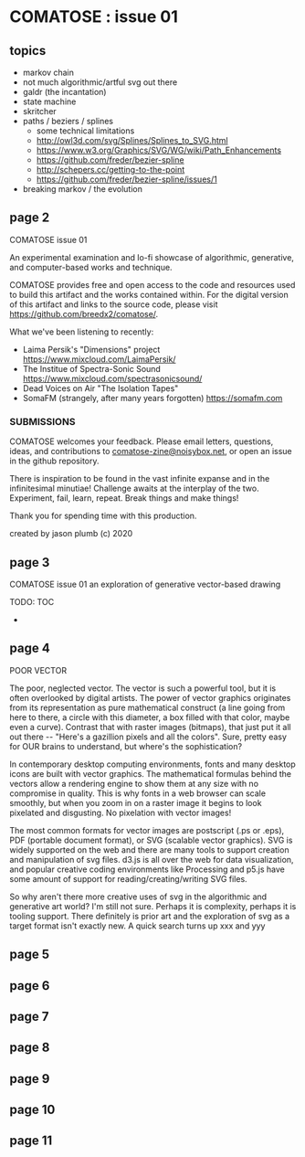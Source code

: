 # COMATOSE : issue 01

## topics

* markov chain
* not much algorithmic/artful svg out there
* galdr (the incantation)
* state machine
* skritcher
* paths / beziers / splines
  * some technical limitations
  * http://owl3d.com/svg/Splines/Splines_to_SVG.html
  * https://www.w3.org/Graphics/SVG/WG/wiki/Path_Enhancements
  * https://github.com/freder/bezier-spline
  * http://schepers.cc/getting-to-the-point
  * https://github.com/freder/bezier-spline/issues/1
* breaking markov / the evolution

## page 2

COMATOSE issue 01

An experimental examination and lo-fi showcase of
algorithmic, generative, and computer-based
works and technique.

COMATOSE provides free and open access to the code and resources used to
build this artifact and the works contained within.  For the digital
version of this artifact and links to the source code, please visit
https://github.com/breedx2/comatose/.

What we've been listening to recently:
* Laima Persik's "Dimensions" project https://www.mixcloud.com/LaimaPersik/
* The Institue of Spectra-Sonic Sound https://www.mixcloud.com/spectrasonicsound/
* Dead Voices on Air "The Isolation Tapes"
* SomaFM (strangely, after many years forgotten) https://somafm.com

### SUBMISSIONS

COMATOSE welcomes your feedback. Please email letters, questions,
ideas, and contributions to comatose-zine@noisybox.net, or open an
issue in the github repository.

There is inspiration to be found in the vast infinite expanse
and in the infinitesimal minutiae! Challenge awaits at the interplay
of the two. Experiment, fail, learn, repeat. Break things and
make things!

Thank you for spending time with this production.

created by jason plumb (c) 2020


## page 3

COMATOSE issue 01
an exploration of generative vector-based drawing

TODO: TOC

*

## page 4

POOR VECTOR

The poor, neglected vector. The vector is such a powerful tool, but
it is often overlooked by digital artists. The power of vector graphics
originates from its representation as pure mathematical construct (a
line going from here to there, a circle with this diameter, a box filled
with that color, maybe even a curve). Contrast that with raster images (bitmaps),
that just put it all out there -- "Here's a gazillion pixels and all
the colors". Sure, pretty easy for OUR brains to understand, but where's
the sophistication?

In contemporary desktop computing environments, fonts and many desktop icons
are built with vector graphics. The mathematical formulas behind the vectors
allow a rendering engine to show them at any size with no compromise in quality.
This is why fonts in a web browser can scale smoothly, but when you zoom
in on a raster image it begins to look pixelated and disgusting.
No pixelation with vector images!

The most common formats for vector images are postscript (.ps or .eps),
PDF (portable document format), or SVG (scalable vector graphics). SVG
is widely supported on the web and there are many tools to support creation
and manipulation of svg files. d3.js is all over the web for data visualization,
and popular creative coding environments like Processing and p5.js have
some amount of support for reading/creating/writing SVG files.

So why aren't there more creative uses of svg in the algorithmic
and generative art world? I'm still not sure. Perhaps it is complexity,
perhaps it is tooling support. There definitely is prior art and the
exploration of svg as a target format isn't exactly new. A quick search
turns up xxx and yyy


## page 5

## page 6

## page 7

## page 8

## page 9

## page 10

## page 11
